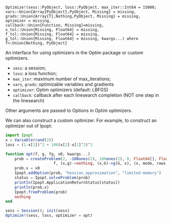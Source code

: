 ```
Optimize!(sess::PyObject, loss::PyObject, max_iter::Int64 = 15000;
vars::Union{Array{PyObject},PyObject, Missing} = missing, 
grads::Union{Array{T},Nothing,PyObject, Missing} = missing, 
optimizer = missing,
callback::Union{Function, Missing}=missing,
x_tol::Union{Missing, Float64} = missing,
f_tol::Union{Missing, Float64} = missing,
g_tol::Union{Missing, Float64} = missing, kwargs...) where T<:Union{Nothing, PyObject}
```

An interface for using optimizers in the Optim package or custom optimizers. 

  * `sess`: a session;
  * `loss`: a loss function;
  * `max_iter`: maximum number of max_iterations;
  * `vars`, `grads`: optimizable variables and gradients
  * `optimizer`: Optim optimizers (default: LBFGS)
  * `callback`: callback after each linesearch completion (NOT one step in the linesearch)

Other arguments are passed to Options in Optim optimizers. 

We can also construct a custom optimizer. For example, to construct an optimizer out of Ipopt:

```julia
import Ipopt
x = Variable(rand(2))
loss = (1-x[1])^2 + 100(x[2]-x[1]^2)^2

function opt(f, g, fg, x0, kwargs...)
    prob = createProblem(2, -100ones(2), 100ones(2), 0, Float64[], Float64[], 0, 0,
                     f, (x,g)->nothing, (x,G)->g(G, x), (x, mode, rows, cols, values)->nothing, nothing)
    prob.x = x0 
    Ipopt.addOption(prob, "hessian_approximation", "limited-memory")
    status = Ipopt.solveProblem(prob)
    println(Ipopt.ApplicationReturnStatus[status])
    println(prob.x)
    Ipopt.freeProblem(prob)
    nothing
end

sess = Session(); init(sess)
Optimize!(sess, loss, optimizer = opt)
```
